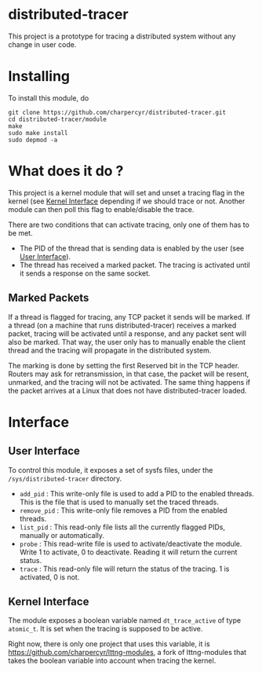 # distributed-tracer
This project is a prototype for tracing a distributed system without any change in user code.

# Installing
To install this module, do
```
git clone https://github.com/charpercyr/distributed-tracer.git
cd distributed-tracer/module
make
sudo make install
sudo depmod -a
```

# What does it do ?
This project is a kernel module that will set and unset a tracing flag in the kernel (see [Kernel Interface](#kernel-interface) depending if we should trace or not. Another module can then poll this flag to enable/disable the trace.

There are two conditions that can activate tracing, only one of them has to be met.
- The PID of the thread that is sending data is enabled by the user (see [User Interface](#user-interface)).
- The thread has received a marked packet. The tracing is activated until it sends a response on the same socket.

## Marked Packets
If a thread is flagged for tracing, any TCP packet it sends will be marked. If a thread (on a machine that runs distributed-tracer) receives a marked packet, tracing will be activated until a response, and any packet sent will also be marked. That way, the user only has to manually enable the client thread and the tracing will propagate in the distributed system.

The marking is done by setting the first Reserved bit in the TCP header. Routers may ask for retransmission, in that case, the packet will be resent, unmarked, and the tracing will not be activated. The same thing happens if the packet arrives at a Linux that does not have distributed-tracer loaded.

# Interface

## User Interface
To control this module, it exposes a set of sysfs files, under the `/sys/distributed-tracer` directory.
- `add_pid` : This write-only file is used to add a PID to the enabled threads. This is the file that is used to manually set the traced threads.
- `remove_pid` : This write-only file removes a PID from the enabled threads.
- `list_pid` : This read-only file lists all the currently flagged PIDs, manually or automatically.
- `probe` : This read-write file is used to activate/deactivate the module. Write 1 to activate, 0 to deactivate. Reading it will return the current status.
- `trace` : This read-only file will return the status of the tracing. 1 is activated, 0 is not.

## Kernel Interface
The module exposes a boolean variable named `dt_trace_active` of type `atomic_t`. It is set when the tracing is supposed to be active.

Right now, there is only one project that uses this variable, it is https://github.com/charpercyr/lttng-modules, a fork of lttng-modules that takes the boolean variable into account when tracing the kernel.
